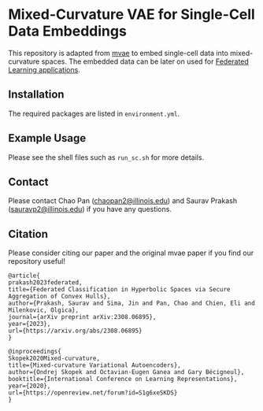 # Mixed-Curvature VAE for Single-Cell Data Embeddings

This repository is adapted from [mvae](https://github.com/oskopek/mvae) to embed single-cell data into mixed-curvature spaces. The embedded data can be later on used for [Federated Learning applications](https://github.com/sauravpr/hyperbolic_federated_classification).

## Installation

The required packages are listed in `environment.yml`.

## Example Usage

Please see the shell files such as `run_sc.sh` for more details.

## Contact

Please contact Chao Pan (chaopan2@illinois.edu) and Saurav Prakash (sauravp2@illinois.edu) if you have any questions.

## Citation

Please consider citing our paper and the original mvae paper if you find our repository useful!

```
@article{
prakash2023federated,
title={Federated Classification in Hyperbolic Spaces via Secure Aggregation of Convex Hulls},
author={Prakash, Saurav and Sima, Jin and Pan, Chao and Chien, Eli and Milenkovic, Olgica},
journal={arXiv preprint arXiv:2308.06895},
year={2023},
url={https://arxiv.org/abs/2308.06895}
}
```

```
@inproceedings{
Skopek2020Mixed-curvature,
title={Mixed-curvature Variational Autoencoders},
author={Ondrej Skopek and Octavian-Eugen Ganea and Gary Bécigneul},
booktitle={International Conference on Learning Representations},
year={2020},
url={https://openreview.net/forum?id=S1g6xeSKDS}
}
```
